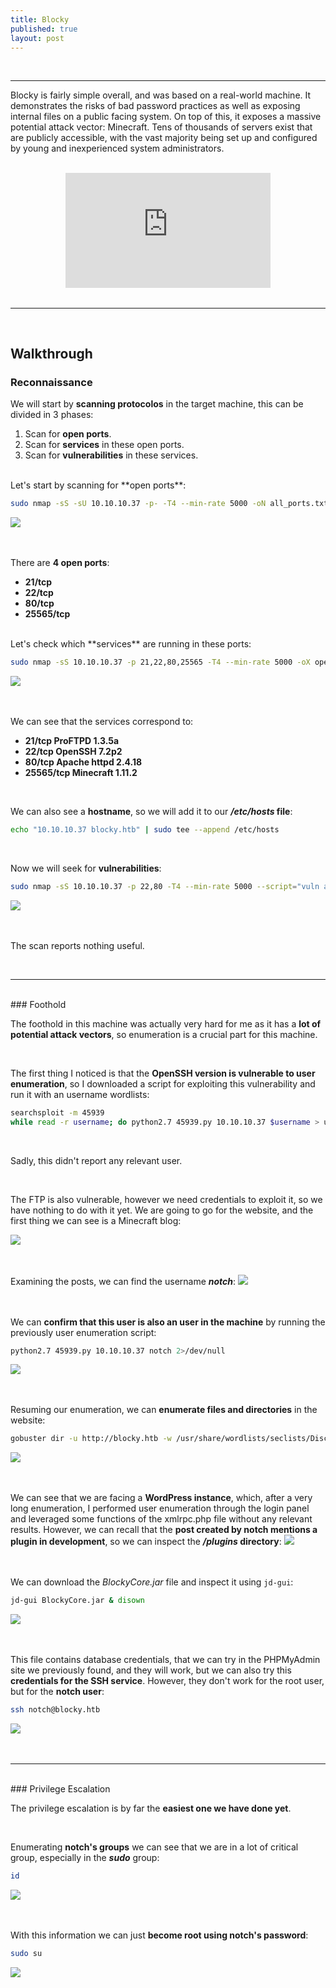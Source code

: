 ```yaml
---
title: Blocky
published: true
layout: post
---
```


<br />

---------------
Blocky is fairly simple overall, and was based on a real-world machine. It demonstrates the risks of bad password practices as well as exposing internal files on a public facing system. On top of this, it exposes a massive potential attack vector: Minecraft. Tens of thousands of servers exist that are publicly accessible, with the vast majority being set up and configured by young and inexperienced system administrators.

<br />

<iframe style="aspect-ratio: 16 / 9; width: 65%; display: block; margin: auto;" src="https://www.youtube.com/embed/v6omU8bktqk?si=fFmn80gO-fpBF-yh" title="YouTube video player" frameborder="0" allow="accelerometer; autoplay; clipboard-write; encrypted-media; gyroscope; picture-in-picture; web-share" referrerpolicy="strict-origin-when-cross-origin" allowfullscreen></iframe>

<br />

---------------------------------------------------

<br />

## Walkthrough

### Reconnaissance

We will start by **scanning protocolos** in the target machine, this can be divided in 3 phases:
1. Scan for **open ports**.
2. Scan for **services** in these open ports.
3. Scan for **vulnerabilities** in these services.

<br />
Let's start by scanning for **open ports**:

```bash
sudo nmap -sS -sU 10.10.10.37 -p- -T4 --min-rate 5000 -oN all_ports.txt --open -n -Pn
```

![](/assets/Blocky/1.png)
<br />
<br />
<br />

There are **4 open ports**:
+ **21/tcp**
+ **22/tcp**
+ **80/tcp**
+ **25565/tcp**

<br />
Let's check which **services** are running in these ports:

```bash
sudo nmap -sS 10.10.10.37 -p 21,22,80,25565 -T4 --min-rate 5000 -oX open_ports.xml -oN open_ports.txt --version-all -n -Pn -A
```

![](/assets/Blocky/2.png)
<br />
<br />
<br />

We can see that the services correspond to:
+ **21/tcp ProFTPD 1.3.5a**
+ **22/tcp OpenSSH 7.2p2**
+ **80/tcp Apache httpd 2.4.18**
+ **25565/tcp Minecraft 1.11.2**

<br />

We can also see a **hostname**, so we will add it to our ***/etc/hosts* file**:

```bash
echo "10.10.10.37 blocky.htb" | sudo tee --append /etc/hosts
```

<br />

Now we will seek for **vulnerabilities**:

```bash
sudo nmap -sS 10.10.10.37 -p 22,80 -T4 --min-rate 5000 --script="vuln and safe or intrusive and safe or discovery" -oN vulns.txt -oX vulns.xml -n -Pn
```

![](/assets/Blocky/3.png)
<br />
<br />
<br />

The scan reports nothing useful.

<br />

------

<br />
### Foothold

The foothold in this machine was actually very hard for me as it has a **lot of potential attack vectors**, so enumeration is a crucial part for this machine.

<br />

The first thing I noticed is that the **OpenSSH version is vulnerable to user enumeration**, so I downloaded a script for exploiting this vulnerability and run it with an username wordlists:
```bash
searchsploit -m 45939
while read -r username; do python2.7 45939.py 10.10.10.37 $username > usernames.txt; done < /usr/share/wordlists/seclists/Usernames/xato-net-10-million-usernames.txt
```
<br />

Sadly, this didn't report any relevant user.

<br />

The FTP is also vulnerable, however we need credentials to exploit it, so we have nothing to do with it yet. We are going to go for the website, and the first thing we can see is a Minecraft blog:

![](/assets/Blocky/4.png)
<br />
<br />
<br />

Examining the posts, we can find the username ***notch***:
![](/assets/Blocky/5.png)
<br />
<br />
<br />

We can **confirm that this user is also an user in the machine** by running the previously user enumeration script:

```bash
python2.7 45939.py 10.10.10.37 notch 2>/dev/null
```

![](/assets/Blocky/6.png)
<br />
<br />
<br />

Resuming our enumeration, we can **enumerate files and directories** in the website:
```bash
gobuster dir -u http://blocky.htb -w /usr/share/wordlists/seclists/Discovery/Web-Content/directory-list-2.3-medium.txt -x html,php -o gobuster_dir_and_file_enum_80.txt -t 25 -r
```

![](/assets/Blocky/7.png)
<br />
<br />
<br />

We can see that we are facing a **WordPress instance**, which, after a very long enumeration, I performed user enumeration through the login panel and leveraged some functions of the xmlrpc.php file without any relevant results. However, we can recall that the **post created by notch mentions a plugin in development**, so we can inspect the ***/plugins* directory**:
![](/assets/Blocky/8.png)
<br />
<br />
<br />

We can download the *BlockyCore.jar* file and inspect it using `jd-gui`:
```bash
jd-gui BlockyCore.jar & disown
```
![](/assets/Blocky/9.png)
<br />
<br />
<br />

This file contains database credentials, that we can try in the PHPMyAdmin site we previously found, and they will work, but we can also try this **credentials for the SSH service**. However, they don't work for the root user, but for the **notch user**:
```bash
ssh notch@blocky.htb
```
![](/assets/Blocky/10.png)
<br />
<br />
<br />

------

<br />
### Privilege Escalation

The privilege escalation is by far the **easiest one we have done yet**.

<br />

Enumerating **notch's groups** we can see that we are in a lot of critical group, especially in the ***sudo*** group:

```bash
id
```
![](/assets/Blocky/11.png)
<br />
<br />
<br />

With this information we can just **become root using notch's password**:
```bash
sudo su
```
![](/assets/Blocky/12.png)
<br />
<br />
<br />
